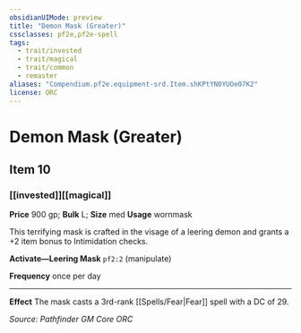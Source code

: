 ```yaml
---
obsidianUIMode: preview
title: "Demon Mask (Greater)"
cssclasses: pf2e,pf2e-spell
tags:
  - trait/invested
  - trait/magical
  - trait/common
  - remaster
aliases: "Compendium.pf2e.equipment-srd.Item.shKPtYN0YUOe07K2"
license: ORC
---
```

# Demon Mask (Greater)
## Item 10
### [[invested]][[magical]]


**Price** 900 gp; 
**Bulk** L; **Size** med
**Usage** wornmask

This terrifying mask is crafted in the visage of a leering demon and grants a +2 item bonus to Intimidation checks.

**Activate—Leering Mask** `pf2:2` (manipulate)

**Frequency** once per day

* * *

**Effect** The mask casts a 3rd-rank [[Spells/Fear|Fear]] spell with a DC of 29.

*Source: Pathfinder GM Core*
*ORC*